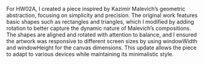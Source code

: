 For HW02A, I created a piece inspired by Kazimir Malevich’s geometric abstraction, focusing on simplicity and precision. The original work features basic shapes such as rectangles and triangles, which I modified by adding rotation to better capture the dynamic nature of Malevich’s compositions. The shapes are aligned and rotated with attention to balance, and I ensured the artwork was responsive to different screen sizes by using windowWidth and windowHeight for the canvas dimensions. This update allows the piece to adapt to various devices while maintaining its minimalistic style.